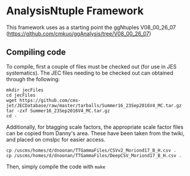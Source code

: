 # AnalysisNtuple Framework
This framework uses as a starting point the ggNtuples V08_00_26_07 (https://github.com/cmkuo/ggAnalysis/tree/V08_00_26_07)

## Compiling code
To compile, first a couple of files must be checked out (for use in JES systematics). The JEC files needing to be checked out can obtained through the following:
```
mkdir jecFiles
cd jecFiles
wget https://github.com/cms-jet/JECDatabase/raw/master/tarballs/Summer16_23Sep2016V4_MC.tar.gz
tar -zxf Summer16_23Sep2016V4_MC.tar.gz
cd -
```

Additionally, for btagging scale factors, the appropriate scale factor files can be copied from Danny's area.  These have been taken from the twiki, and placed on cmslpc for easier access.

```
cp /uscms/homes/d/dnoonan/TTGammaFiles/CSVv2_Moriond17_B_H.csv .
cp /uscms/homes/d/dnoonan/TTGammaFiles/DeepCSV_Moriond17_B_H.csv .
```

Then, simply compile the code with `make`
